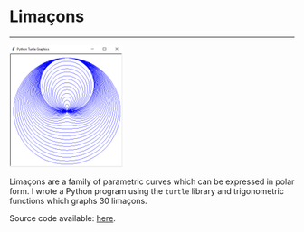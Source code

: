 # Limaçons
---
<img src="../img/limacons.PNG" alt="limacons" width="200"/>

Limaçons are a family of parametric curves which can be expressed in polar form.
I wrote a Python program using the `turtle` library and trigonometric functions which graphs 30 limaçons.

Source code available: [here](https://gist.github.com/edward70/2a3997c3c8fe8ec5c98e5277f5503760).
